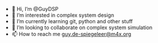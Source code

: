 - 👋 Hi, I’m @GuyDSP
- 👀 I’m interested in complex system design
- 🌱 I’m currently learning git, python and other stuff
- 💞️ I’m looking to collaborate on complex system simulation
- 📫 How to reach me guy.de-spiegeleer@m4x.org

<!---
GuyDSP/GuyDSP is a ✨ special ✨ repository because its `README.md` (this file) appears on your GitHub profile.
You can click the Preview link to take a look at your changes.
--->
